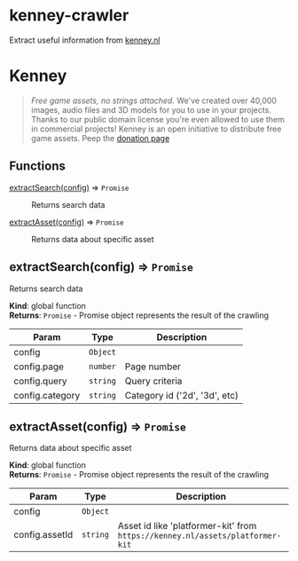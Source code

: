 # kenney-crawler
Extract useful information from [kenney.nl](https://kenney.nl/)

# Kenney
> *Free game assets, no strings attached.*
> We've created over 40,000 images, audio files and 3D models for you to use in your projects. Thanks to our public domain license you're even allowed to use them in commercial projects!
Kenney is an open initiative to distribute free game assets. Peep the [donation page](https://kenney.itch.io/kenney-donation)

## Functions

<dl>
<dt><a href="#extractSearch">extractSearch(config)</a> ⇒ <code>Promise</code></dt>
<dd><p>Returns search data</p>
</dd>
<dt><a href="#extractAsset">extractAsset(config)</a> ⇒ <code>Promise</code></dt>
<dd><p>Returns data about specific asset</p>
</dd>
</dl>

<a name="extractSearch"></a>

## extractSearch(config) ⇒ <code>Promise</code>
Returns search data

**Kind**: global function  
**Returns**: <code>Promise</code> - Promise object represents the result of the crawling  

| Param | Type | Description |
| --- | --- | --- |
| config | <code>Object</code> |  |
| config.page | <code>number</code> | Page number |
| config.query | <code>string</code> | Query criteria |
| config.category | <code>string</code> | Category id ('2d', '3d', etc) |

<a name="extractAsset"></a>

## extractAsset(config) ⇒ <code>Promise</code>
Returns data about specific asset

**Kind**: global function  
**Returns**: <code>Promise</code> - Promise object represents the result of the crawling  

| Param | Type | Description |
| --- | --- | --- |
| config | <code>Object</code> |  |
| config.assetId | <code>string</code> | Asset id like 'platformer-kit' from  `https://kenney.nl/assets/platformer-kit` |
